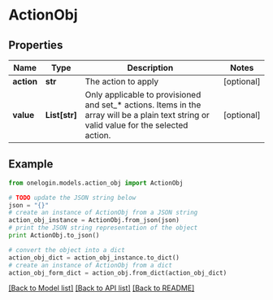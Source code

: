 # ActionObj


## Properties
Name | Type | Description | Notes
------------ | ------------- | ------------- | -------------
**action** | **str** | The action to apply | [optional] 
**value** | **List[str]** | Only applicable to provisioned and set_* actions. Items in the array will be a plain text string or valid value for the selected action. | [optional] 

## Example

```python
from onelogin.models.action_obj import ActionObj

# TODO update the JSON string below
json = "{}"
# create an instance of ActionObj from a JSON string
action_obj_instance = ActionObj.from_json(json)
# print the JSON string representation of the object
print ActionObj.to_json()

# convert the object into a dict
action_obj_dict = action_obj_instance.to_dict()
# create an instance of ActionObj from a dict
action_obj_form_dict = action_obj.from_dict(action_obj_dict)
```
[[Back to Model list]](../README.md#documentation-for-models) [[Back to API list]](../README.md#documentation-for-api-endpoints) [[Back to README]](../README.md)


